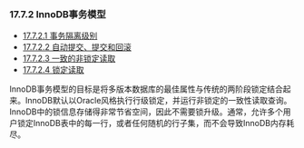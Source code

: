 ### 17.7.2 InnoDB事务模型

- [17.7.2.1 事务隔离级别](./17.07.02.01.事务隔离级别.md)
- [17.7.2.2 自动提交、提交和回滚](./17.07.02.02.自动提交、提交和回滚.md)
- [17.7.2.3 一致的非锁定读取](./17.07.02.03.一致的非锁定读取.md)
- [17.7.2.4 锁定读取](./17.07.02.04.锁定读取.md)

InnoDB事务模型的目标是将多版本数据库的最佳属性与传统的两阶段锁定结合起来。InnoDB默认以Oracle风格执行行级锁定，并运行非锁定的一致性读取查询。InnoDB中的锁信息存储得非常节省空间，因此不需要锁升级。通常，允许多个用户锁定InnoDB表中的每一行，或者任何随机的行子集，而不会导致InnoDB内存耗尽。